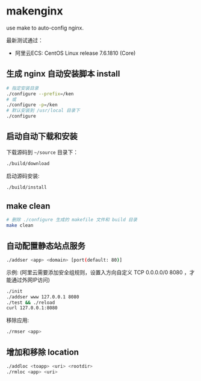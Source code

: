 # makenginx

use make to auto-config nginx.

最新测试通过：

- 阿里云ECS: CentOS Linux release 7.6.1810 (Core) 

## 生成 nginx 自动安装脚本 install

``` sh
# 指定安装目录
./configure --prefix=/ken
# 或
./configure -p=/ken
# 默认安装到 /usr/local 目录下
./configure
```

## 启动自动下载和安装

下载源码到 `~/source` 目录下：

``` sh
./build/download
```

启动源码安装:

``` sh
./build/install
```

## make clean

``` sh
# 删除 ./configure 生成的 makefile 文件和 build 目录
make clean
```

## 自动配置静态站点服务

``` sh
./addser <app> <domain> [port(default: 80)]
```

示例:
(阿里云需要添加安全组规则，设置入方向自定义 TCP 0.0.0.0/0 8080 ，才能通过外网IP访问)

``` sh
./init
./addser www 127.0.0.1 8080
./test && ./reload
curl 127.0.0.1:8080
```

移除应用:

``` sh
./rmser <app>
```

## 增加和移除 location

``` sh
./addloc <toapp> <uri> <rootdir>
./rmloc <app> <uri>
```

